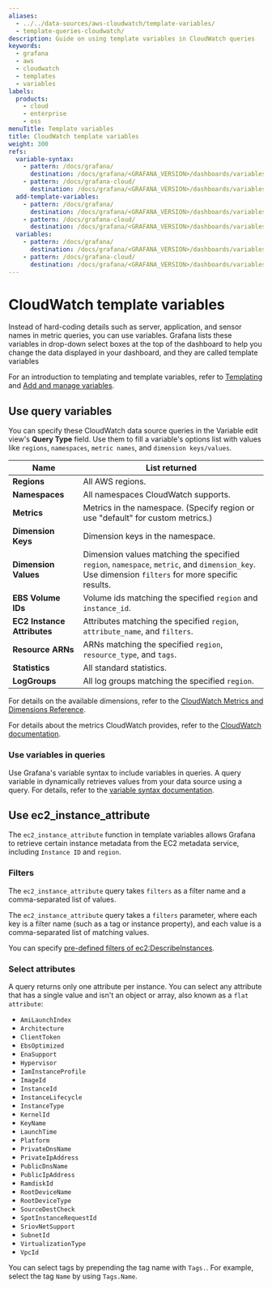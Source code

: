 ```yaml
---
aliases:
  - ../../data-sources/aws-cloudwatch/template-variables/
  - template-queries-cloudwatch/
description: Guide on using template variables in CloudWatch queries
keywords:
  - grafana
  - aws
  - cloudwatch
  - templates
  - variables
labels:
  products:
    - cloud
    - enterprise
    - oss
menuTitle: Template variables
title: CloudWatch template variables
weight: 300
refs:
  variable-syntax:
    - pattern: /docs/grafana/
      destination: /docs/grafana/<GRAFANA_VERSION>/dashboards/variables/variable-syntax/
    - pattern: /docs/grafana-cloud/
      destination: /docs/grafana/<GRAFANA_VERSION>/dashboards/variables/variable-syntax/
  add-template-variables:
    - pattern: /docs/grafana/
      destination: /docs/grafana/<GRAFANA_VERSION>/dashboards/variables/add-template-variables/
    - pattern: /docs/grafana-cloud/
      destination: /docs/grafana/<GRAFANA_VERSION>/dashboards/variables/add-template-variables/
  variables:
    - pattern: /docs/grafana/
      destination: /docs/grafana/<GRAFANA_VERSION>/dashboards/variables/
    - pattern: /docs/grafana-cloud/
      destination: /docs/grafana/<GRAFANA_VERSION>/dashboards/variables/
---
```


# CloudWatch template variables

Instead of hard-coding details such as server, application, and sensor names in metric queries, you can use variables.
Grafana lists these variables in drop-down select boxes at the top of the dashboard to help you change the data displayed in your dashboard, and they are called template variables

<!-- Grafana refers to such variables as template variables. -->

For an introduction to templating and template variables, refer to [Templating](ref:variables) and [Add and manage variables](ref:add-template-variables).

## Use query variables

You can specify these CloudWatch data source queries in the Variable edit view's **Query Type** field.
Use them to fill a variable's options list with values like `regions`, `namespaces`, `metric names`, and `dimension keys/values`.

| Name                        | List returned                                                                                                                                    |
| --------------------------- | ------------------------------------------------------------------------------------------------------------------------------------------------ |
| **Regions**                 | All AWS regions.                                                                                                                                 |
| **Namespaces**              | All namespaces CloudWatch supports.                                                                                                              |
| **Metrics**                 | Metrics in the namespace. (Specify region or use "default" for custom metrics.)                                                                  |
| **Dimension Keys**          | Dimension keys in the namespace.                                                                                                                 |
| **Dimension Values**        | Dimension values matching the specified `region`, `namespace`, `metric`, and `dimension_key`. Use dimension `filters` for more specific results. |
| **EBS Volume IDs**          | Volume ids matching the specified `region` and `instance_id`.                                                                                    |
| **EC2 Instance Attributes** | Attributes matching the specified `region`, `attribute_name`, and `filters`.                                                                     |
| **Resource ARNs**           | ARNs matching the specified `region`, `resource_type`, and `tags`.                                                                               |
| **Statistics**              | All standard statistics.                                                                                                                         |
| **LogGroups**               | All log groups matching the specified `region`.                                                                                                  |

For details on the available dimensions, refer to the [CloudWatch Metrics and Dimensions Reference](https://docs.aws.amazon.com/AmazonCloudWatch/latest/monitoring/CW_Support_For_AWS.html).

For details about the metrics CloudWatch provides, refer to the [CloudWatch documentation](https://docs.aws.amazon.com/AmazonCloudWatch/latest/DeveloperGuide/CW_Support_For_AWS.html).

### Use variables in queries

Use Grafana's variable syntax to include variables in queries. A query variable in dynamically retrieves values from your data source using a query.
For details, refer to the [variable syntax documentation](ref:variable-syntax).

## Use ec2_instance_attribute

The `ec2_instance_attribute` function in template variables allows Grafana to retrieve certain instance metadata from the EC2 metadata service, including `Instance ID` and `region`.

### Filters

The `ec2_instance_attribute` query takes `filters` as a filter name and a comma-separated list of values.

The `ec2_instance_attribute` query takes a `filters` parameter, where each key is a filter name (such as a tag or instance property), and each value is a comma-separated list of matching values.

You can specify [pre-defined filters of ec2:DescribeInstances](http://docs.aws.amazon.com/AWSEC2/latest/APIReference/API_DescribeInstances.html).

### Select attributes

A query returns only one attribute per instance.
You can select any attribute that has a single value and isn't an object or array, also known as a `flat attribute`:

- `AmiLaunchIndex`
- `Architecture`
- `ClientToken`
- `EbsOptimized`
- `EnaSupport`
- `Hypervisor`
- `IamInstanceProfile`
- `ImageId`
- `InstanceId`
- `InstanceLifecycle`
- `InstanceType`
- `KernelId`
- `KeyName`
- `LaunchTime`
- `Platform`
- `PrivateDnsName`
- `PrivateIpAddress`
- `PublicDnsName`
- `PublicIpAddress`
- `RamdiskId`
- `RootDeviceName`
- `RootDeviceType`
- `SourceDestCheck`
- `SpotInstanceRequestId`
- `SriovNetSupport`
- `SubnetId`
- `VirtualizationType`
- `VpcId`

You can select tags by prepending the tag name with `Tags.`.
For example, select the tag `Name` by using `Tags.Name`.
